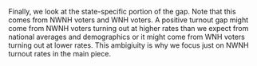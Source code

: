 Finally, we look at the state-specific portion of the gap.  Note that this comes from NWNH
voters and WNH voters.  A positive turnout gap might come from NWNH voters turning out at higher
rates than we expect from national averages and demographics or it might come from WNH voters
turning out at lower rates. This ambigiuity is why we focus just on NWNH turnout rates in the
main piece.
